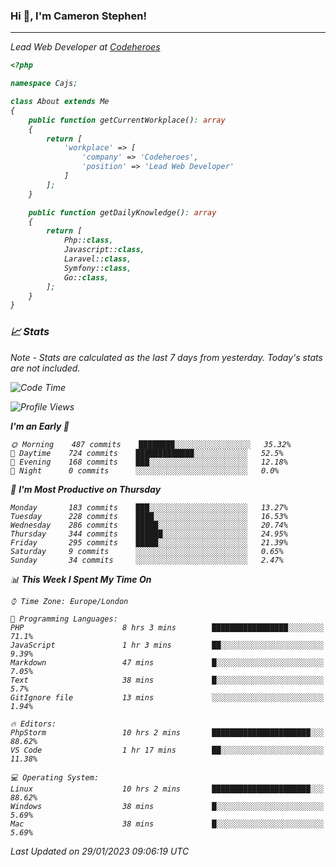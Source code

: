 ### Hi 👋, I'm Cameron Stephen!
<hr>
<p><em>Lead Web Developer at <a href="https://codeheroes.co.uk">Codeheroes</a></p>


```php
<?php

namespace Cajs;

class About extends Me
{
    public function getCurrentWorkplace(): array
    {
        return [
            'workplace' => [
                'company' => 'Codeheroes',
                'position' => 'Lead Web Developer'
            ]
        ];
    }

    public function getDailyKnowledge(): array
    {
        return [
            Php::class,
            Javascript::class,
            Laravel::class,
            Symfony::class,
            Go::class,
        ];
    }
}
```

### 📈 Stats
<p><em>Note - Stats are calculated as the last 7 days from yesterday. Today's stats are not included.</em></p>


<!--START_SECTION:waka-->
![Code Time](http://img.shields.io/badge/Code%20Time-3%2C249%20hrs%2058%20mins-blue)

![Profile Views](http://img.shields.io/badge/Profile%20Views-3-blue)

**I'm an Early 🐤** 

```text
🌞 Morning    487 commits    ████████░░░░░░░░░░░░░░░░░   35.32% 
🌆 Daytime    724 commits    █████████████░░░░░░░░░░░░   52.5% 
🌃 Evening    168 commits    ███░░░░░░░░░░░░░░░░░░░░░░   12.18% 
🌙 Night      0 commits      ░░░░░░░░░░░░░░░░░░░░░░░░░   0.0%

```
📅 **I'm Most Productive on Thursday** 

```text
Monday       183 commits    ███░░░░░░░░░░░░░░░░░░░░░░   13.27% 
Tuesday      228 commits    ████░░░░░░░░░░░░░░░░░░░░░   16.53% 
Wednesday    286 commits    █████░░░░░░░░░░░░░░░░░░░░   20.74% 
Thursday     344 commits    ██████░░░░░░░░░░░░░░░░░░░   24.95% 
Friday       295 commits    █████░░░░░░░░░░░░░░░░░░░░   21.39% 
Saturday     9 commits      ░░░░░░░░░░░░░░░░░░░░░░░░░   0.65% 
Sunday       34 commits     ░░░░░░░░░░░░░░░░░░░░░░░░░   2.47%

```


📊 **This Week I Spent My Time On** 

```text
⌚︎ Time Zone: Europe/London

💬 Programming Languages: 
PHP                      8 hrs 3 mins        █████████████████░░░░░░░░   71.1% 
JavaScript               1 hr 3 mins         ██░░░░░░░░░░░░░░░░░░░░░░░   9.39% 
Markdown                 47 mins             █░░░░░░░░░░░░░░░░░░░░░░░░   7.05% 
Text                     38 mins             █░░░░░░░░░░░░░░░░░░░░░░░░   5.7% 
GitIgnore file           13 mins             ░░░░░░░░░░░░░░░░░░░░░░░░░   1.94%

🔥 Editors: 
PhpStorm                 10 hrs 2 mins       ██████████████████████░░░   88.62% 
VS Code                  1 hr 17 mins        ██░░░░░░░░░░░░░░░░░░░░░░░   11.38%

💻 Operating System: 
Linux                    10 hrs 2 mins       ██████████████████████░░░   88.62% 
Windows                  38 mins             █░░░░░░░░░░░░░░░░░░░░░░░░   5.69% 
Mac                      38 mins             █░░░░░░░░░░░░░░░░░░░░░░░░   5.69%

```


 Last Updated on 29/01/2023 09:06:19 UTC
<!--END_SECTION:waka-->
